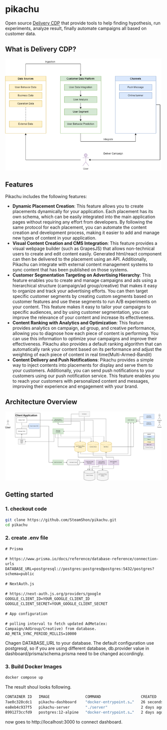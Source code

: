 # pikachu

Open source [Delivery CDP](https://www.cdpinstitute.org/learning-center/what-is-a-cdp/) that provide tools to help finding hypothesis, run experiments, analyze result, finally automate campaigns all based on customer data.

## What is Delivery CDP?

![Features](images/features.png)


## Features

Pikachu includes the following features:

- **Dynamic Placement Creation**: This feature allows you to create placements dynamically for your application. Each placement has its own schema, which can be easily integrated into the main application pages without requiring any effort from developers. By following the same protocol for each placement, you can automate the content creation and development process, making it easier to add and manage new types of content in your application.
- **Visual Content Creation and CMS Integration**: This feature provides a visual webpage builder (such as GrapesJS) that allows non-technical users to create and edit content easily. Generated html/react component can then be delivered to the placement using an API. Additionally, Pikachu can integrate with external content management systems to sync content that has been published on those systems.
- **Customer Segmentation Targeting on Advertising Hierarchy**: This feature enables you to create and manage campaigns and ads using a hierarchical structure (campaign/ad group/creative) that makes it easy to organize and track your advertising efforts. You can then target specific customer segments by creating custom segments based on customer features and use these segments to run A/B experiments on your content. This feature makes it easy to tailor your campaigns to specific audiences, and by using customer segmentation, you can improve the relevance of your content and increase its effectiveness.
- **Content Ranking with Analytics and Optimization**: This feature provides analytics on campaign, ad group, and creative performance, allowing you to diagnose how each piece of content is performing. You can use this information to optimize your campaigns and improve their effectiveness. Pikachu also provides a default ranking algorithm that can automatically rank your content based on its performance and adjust the weighting of each piece of content in real time(Multi-Armed-Bandit)
- **Content Delivery and Push Notifications**: Pikachu provides a simple way to inject contents into placements for display and serve them to your customers. Additionally, you can send push notifications to your customers using our push notification service. This feature enables you to reach your customers with personalized content and messages, improving their experience and engagement with your brand.


## Architecture Overview

![Architecture](images/architecture.png)

## Getting started

### 1. checkout code

```bash
git clone https://github.com/SteamShon/pikachu.git
cd pikachu
```

### 2. create .env file

```
# Prisma

# https://www.prisma.io/docs/reference/database-reference/connection-urls
DATABASE_URL=postgresql://postgres:postgres@postgres:5432/postgres?schema=public

# NextAuth.js

# https://next-auth.js.org/providers/google
GOOGLE_CLIENT_ID=YOUR_GOOGLE_CLIENT_ID
GOOGLE_CLIENT_SECRET=YOUR_GOOGLE_CLIENT_SECRET

# App configuration

# polling interval to fetch updated AdMeta(ex: Campaign/AdGroup/Creative) from database.
AD_META_SYNC_PERIOD_MILLIS=10000
```

Chagen DATABASE_URL to your database. The default configuration use postgresql, so if you are using different database, db.provider value in dashboard/prisma/schema.prisma need to be changed accordingly.

### 3. Build Docker Images

```bash
docker compose up
```

The result shoul looks following.

```bash
CONTAINER ID   IMAGE                COMMAND                  CREATED          STATUS                    PORTS                    NAMES
7ae0c328cdc1   pikachu-dashboard    "docker-entrypoint.s…"   26 seconds ago   Up 23 seconds             0.0.0.0:3000->3000/tcp   pikachu-dashboard-1
ea8eb4c937f5   pikachu-server       "./server"               2 days ago       Up 22 seconds             0.0.0.0:8080->8080/tcp   pikachu-server-1
8991273ccfd9   postgres:12-alpine   "docker-entrypoint.s…"   2 days ago       Up 17 minutes (healthy)   0.0.0.0:5432->5432/tcp   pikachu-postgres-1
```

now goes to http://localhost:3000 to connect dashboard.
